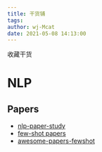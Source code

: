 ```yaml
---
title: 干货铺
tags:
author: wj-Mcat
date: 2021-05-08 14:13:00
---
```


收藏干货

<!--more-->

# NLP

## Papers

* [nlp-paper-study](https://github.com/km1994/nlp_paper_study)
* [few-shot papers](https://docs.google.com/spreadsheets/d/1YfuUjrqCGLW0aq2l8QsCIOS0N1fwhtrTvyGI5EqUkMs/edit#gid=0)
* [awesome-papers-fewshot](https://github.com/Duan-JM/awesome-papers-fewshot)